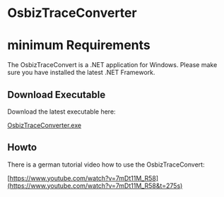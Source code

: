 # OsbizTraceConverter
# minimum Requirements
The OsbizTraceConvert is a .NET application for Windows. Please make sure you have installed the latest .NET Framework.
## Download Executable
Download the latest executable here:

[OsbizTraceConverter.exe](https://github.com/GeorgeH87/OsbizTraceConverter/blob/master/OsbizTraceConverter/bin/Debug/OsbizTraceConverter.exe)
## Howto
There is a german tutorial video how to use the OsbizTraceConvert:

[https://www.youtube.com/watch?v=7mDt11M_R58](https://www.youtube.com/watch?v=7mDt11M_R58&t=275s)

